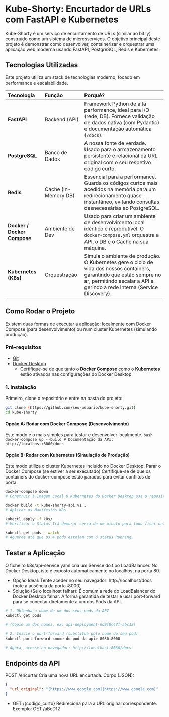 # Kube-Shorty: Encurtador de URLs com FastAPI e Kubernetes

Kube-Shorty é um serviço de encurtamento de URLs (similar ao bit.ly) construído como um sistema de microsserviços. O objetivo principal deste projeto é demonstrar como desenvolver, containerizar e orquestrar uma aplicação web moderna usando FastAPI, PostgreSQL, Redis e Kubernetes.

## Tecnologias Utilizadas

Este projeto utiliza um stack de tecnologias moderno, focado em performance e escalabilidade.

| Tecnologia | Função | Porquê? |
| :--- | :--- | :--- |
| **FastAPI** | Backend (API) | Framework Python de alta performance, ideal para I/O (rede, DB). Fornece validação de dados nativa (com Pydantic) e documentação automática (`/docs`). |
| **PostgreSQL** | Banco de Dados | A nossa fonte de verdade. Usado para o armazenamento persistente e relacional da URL original com o seu respetivo código curto. |
| **Redis** | Cache (In-Memory DB) | Essencial para a performance. Guarda os códigos curtos mais acedidos na memória para um redirecionamento quase instantâneo, evitando consultas desnecessárias ao PostgreSQL. |
| **Docker / Docker Compose** | Ambiente de Dev | Usado para criar um ambiente de desenvolvimento local idêntico e reprodutível. O `docker-compose.yml` orquestra a API, o DB e o Cache na sua máquina. |
| **Kubernetes (K8s)** | Orquestração | Simula o ambiente de produção. O Kubernetes gere o ciclo de vida dos nossos containers, garantindo que estão sempre no ar, permitindo escalar a API e gerindo a rede interna (Service Discovery). |

## Como Rodar o Projeto

Existem duas formas de executar a aplicação: localmente com Docker Compose (para desenvolvimento) ou num cluster Kubernetes (simulando produção).

### Pré-requisitos

* [Git](https://git-scm.com/downloads)
* [Docker Desktop](https://www.docker.com/products/docker-desktop/)
    * Certifique-se de que tanto o **Docker Compose** como o **Kubernetes** estão ativados nas configurações do Docker Desktop.

### 1. Instalação

Primeiro, clone o repositório e entre na pasta do projeto:

```bash
git clone (https://github.com/seu-usuario/kube-shorty.git)
cd kube-shorty
```
#### Opção A: Rodar com Docker Compose (Desenvolvimento)
Este modo é o mais simples para testar e desenvolver localmente.
    ```bash
    docker-compose up --build
    # Documentação da API: http://localhost:8000/docs
    ```

#### Opção B: Rodar com Kubernetes (Simulação de Produção)
Este modo utiliza o cluster Kubernetes incluído no Docker Desktop.
Parar o Docker Compose (se estiver a ser executado) Certifique-se de que os containers do docker-compose estão parados para evitar conflitos de porta.

```bash
docker-compose down
# Construir a Imagem Local O Kubernetes do Docker Desktop usa o repositório de imagens local.

docker build -t kube-shorty-api:v1 .
# Aplicar os Manifestos K8s

kubectl apply -f k8s/
# Verificar o Status Irá demorar cerca de um minuto para tudo ficar online. Pode monitorizar o status:

kubectl get pods --watch
# Aguarde até que os 4 pods estejam com o status Running.
```


## Testar a Aplicação
O ficheiro k8s/api-service.yaml cria um Service do tipo LoadBalancer. No Docker Desktop, isto é exposto automaticamente no localhost na porta 80.
- Opção Ideal: Tente aceder no seu navegador: http://localhost/docs (note a ausência da porta :8000)
- Solução (Se o localhost falhar): É comum a rede do LoadBalancer do Docker Desktop falhar. A forma garantida de testar é usar port-forward para se conectar diretamente a um dos Pods da API.
```bash
# 1. Obtenha o nome de um dos seus pods da API
kubectl get pods

# (Copie um dos nomes, ex: api-deployment-6d9f8c47f-abc12)

# 2. Inicie o port-forward (substitua pelo nome do seu pod)
kubectl port-forward <nome-do-pod-da-api> 8080:8000

# Agora, acesse no navegador: http://localhost:8080/docs
```

## Endpoints da API
POST /encurtar Cria uma nova URL encurtada. Corpo (JSON):
```JSON
{
  "url_original": "[https://www.google.com](https://www.google.com)"
}
```
- GET /{codigo_curto} Redireciona para a URL original correspondente. Exemplo: GET /aBcD12
